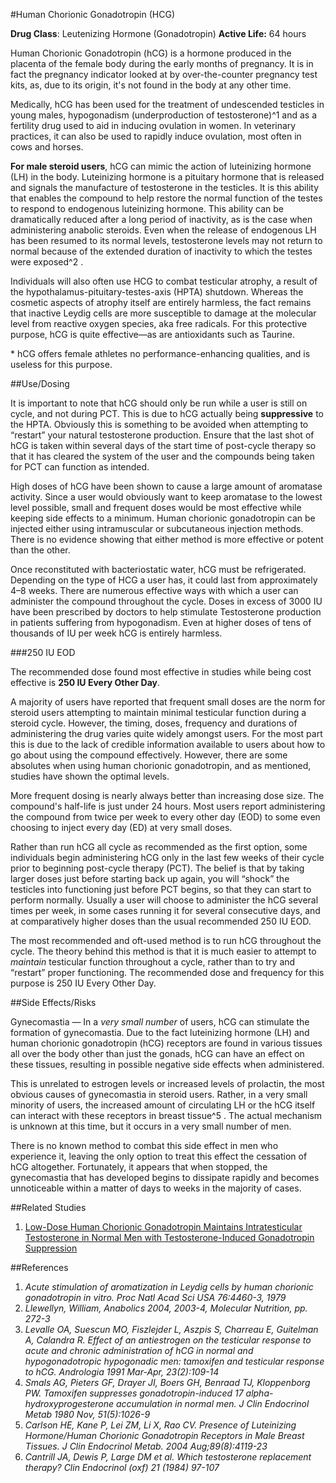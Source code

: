 #Human Chorionic Gonadotropin (HCG)

**Drug Class**: Leutenizing Hormone (Gonadotropin)
**Active Life:** 64 hours

Human Chorionic Gonadotropin (hCG) is a hormone produced in the placenta of the female body during the early months of pregnancy. It is in fact the pregnancy indicator looked at by over-the-counter pregnancy test kits, as, due to its origin, it's not found in the body at any other time. 

Medically, hCG has been used for the treatment of undescended testicles in young males, hypogonadism (underproduction of testosterone)^1 and as a fertility drug used to aid in inducing ovulation in women. In veterinary practices, it can also be used to rapidly induce ovulation, most often in cows and horses.

**For male steroid users**, hCG can mimic the action of luteinizing hormone (LH) in the body. Luteinizing hormone is a pituitary hormone that is released and signals the manufacture of testosterone in the testicles. It is this ability that enables the compound to help restore the normal function of the testes to respond to endogenous luteinizing hormone. This ability can be dramatically reduced after a long period of inactivity, as is the case when administering anabolic steroids. Even when the release of endogenous LH has been resumed to its normal levels, testosterone levels may not return to normal because of the extended duration of inactivity to which the testes were exposed^2 .

Individuals will also often use HCG to combat testicular atrophy, a result of the hypothalamus-pituitary-testes-axis (HPTA) shutdown.  Whereas the cosmetic aspects of atrophy itself are entirely harmless, the fact remains that inactive Leydig cells are more susceptible to damage at the molecular level from reactive oxygen species, aka free radicals. For this protective purpose, hCG is quite effective—as are antioxidants such as Taurine. 

\* hCG offers female athletes no performance-enhancing qualities, and is useless for this purpose. 

##Use/Dosing

It is important to note that hCG should only be run while a user is still on cycle, and not during PCT. This is due to hCG actually being **suppressive** to the HPTA. Obviously this is something to be avoided when attempting to “restart” your natural testosterone production. Ensure that the last shot of hCG is taken within several days of the start time of post-cycle therapy so that it has cleared the system of the user and the compounds being taken for PCT can function as intended.

High doses of hCG have been shown to cause a large amount of aromatase activity. Since a user would obviously want to keep aromatase to the lowest level possible, small and frequent doses would be most effective while keeping side effects to a minimum. Human chorionic gonadotropin can be injected either using intramuscular or subcutaneous injection methods. There is no evidence showing that either method is more effective or potent than the other. 

Once reconstituted with bacteriostatic water, hCG must be refrigerated. Depending on the type of HCG a user has, it could last from approximately 4–8 weeks. There are numerous effective ways with which a user can administer the compound throughout the cycle. Doses in excess of 3000 IU have been prescribed by doctors to help stimulate Testosterone production in patients suffering from hypogonadism. Even at higher doses of tens of thousands of IU per week hCG is entirely harmless. 

###250 IU EOD 

The recommended dose found most effective in studies while being cost effective is **250 IU Every Other Day**.

A majority of users have reported that frequent small doses are the norm for steroid users attempting to maintain minimal testicular function during a steroid cycle. However, the timing, doses, frequency and durations of administering the drug varies quite widely amongst users. For the most part this is due to the lack of credible information available to users about how to go about using the compound effectively. However, there are some absolutes when using human chorionic gonadotropin, and as mentioned, studies have shown the optimal levels. 

More frequent dosing is nearly always better than increasing dose size. The compound's half-life is just under 24 hours. Most users report administering the compound from twice per week to every other day (EOD) to some even choosing to inject every day (ED) at very small doses. 

Rather than run hCG all cycle as recommended as the first option, some individuals begin administering hCG only in the last few weeks of their cycle prior to beginning post-cycle therapy (PCT). The belief is that by taking larger doses just before starting back up again, you will “shock” the testicles into functioning just before PCT begins, so that they can start to perform normally. Usually a user will choose to administer the hCG several times per week, in some cases running it for several consecutive days, and at comparatively higher doses than the usual recommended 250 IU EOD.

The most recommended and oft-used method is to run hCG throughout the cycle. The theory behind this method is that it is much easier to attempt to *maintain* testicular function throughout a cycle, rather than to try and “restart” proper functioning. The recommended dose and frequency for this purpose is 250 IU Every Other Day. 

##Side Effects/Risks

Gynecomastia — In a *very small number* of users, hCG can stimulate the formation of gynecomastia. Due to the fact luteinizing hormone (LH) and human chorionic gonadotropin (hCG) receptors are found in various tissues all over the body other than just the gonads, hCG can have an effect on these tissues, resulting in possible negative side effects when administered. 

This is unrelated to estrogen levels or increased levels of prolactin, the most obvious causes of gynecomastia in steroid users. Rather, in a very small minority of users, the increased amount of circulating LH or the hCG itself can interact with these receptors in breast tissue^5 . The actual mechanism is unknown at this time, but it occurs in a very small number of men. 

There is no known method to combat this side effect in men who experience it, leaving the only option to treat this effect the cessation of hCG altogether. Fortunately, it appears that when stopped, the gynecomastia that has developed begins to dissipate rapidly and becomes unnoticeable within a matter of days to weeks in the majority of cases.

##Related Studies

1. [Low-Dose Human Chorionic Gonadotropin Maintains Intratesticular Testosterone in Normal Men with Testosterone-Induced Gonadotropin Suppression](http://press.endocrine.org/doi/abs/10.1210/jc.2004-0802)

##References

1. *Acute stimulation of aromatization in Leydig cells by human chorionic gonadotropin in vitro. Proc Natl Acad Sci USA 76:4460-3, 1979*
2. *Llewellyn, William, Anabolics 2004, 2003-4, Molecular Nutrition, pp. 272-3*
3. *Levalle OA, Suescun MO, Fiszlejder L, Aszpis S, Charreau E, Guitelman A, Calandra R. Effect of an antiestrogen on the testicular response to acute and chronic administration of hCG in normal and hypogonadotropic hypogonadic men: tamoxifen and testicular response to hCG. Andrologia 1991 Mar-Apr, 23(2):109-14* 
4. *Smals AG, Pieters GF, Drayer JI, Boers GH, Benraad TJ, Kloppenborg PW. Tamoxifen suppresses gonadotropin-induced 17 alpha-hydroxyprogesterone accumulation in normal men. J Clin Endocrinol Metab 1980 Nov, 51(5):1026-9*
5. *Carlson HE, Kane P, Lei ZM, Li X, Rao CV. Presence of Luteinizing Hormone/Human Chorionic Gonadotropin Receptors in Male Breast Tissues. J Clin Endocrinol Metab. 2004 Aug;89(8):4119-23*
6. *Cantrill JA, Dewis P, Large DM et al. Which testosterone replacement therapy? Clin Endocrinol (oxf) 21 (1984) 97-107*